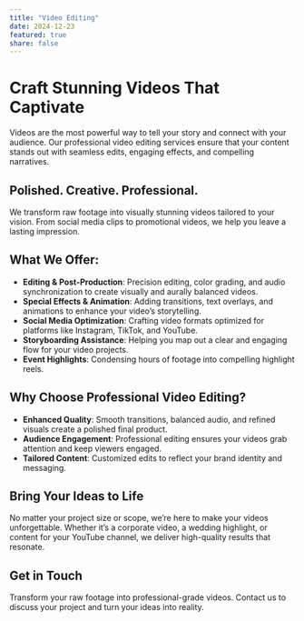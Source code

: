 ```yaml
---
title: "Video Editing"
date: 2024-12-23
featured: true
share: false
---
```


# Craft Stunning Videos That Captivate  

Videos are the most powerful way to tell your story and connect with your audience. Our professional video editing services ensure that your content stands out with seamless edits, engaging effects, and compelling narratives.

## Polished. Creative. Professional.

We transform raw footage into visually stunning videos tailored to your vision. From social media clips to promotional videos, we help you leave a lasting impression.

## What We Offer:

- **Editing & Post-Production**: Precision editing, color grading, and audio synchronization to create visually and aurally balanced videos.  
- **Special Effects & Animation**: Adding transitions, text overlays, and animations to enhance your video’s storytelling.  
- **Social Media Optimization**: Crafting video formats optimized for platforms like Instagram, TikTok, and YouTube.  
- **Storyboarding Assistance**: Helping you map out a clear and engaging flow for your video projects.  
- **Event Highlights**: Condensing hours of footage into compelling highlight reels.  

## Why Choose Professional Video Editing?

- **Enhanced Quality**: Smooth transitions, balanced audio, and refined visuals create a polished final product.  
- **Audience Engagement**: Professional editing ensures your videos grab attention and keep viewers engaged.  
- **Tailored Content**: Customized edits to reflect your brand identity and messaging.  

## Bring Your Ideas to Life  

No matter your project size or scope, we’re here to make your videos unforgettable. Whether it’s a corporate video, a wedding highlight, or content for your YouTube channel, we deliver high-quality results that resonate.

## Get in Touch  

Transform your raw footage into professional-grade videos. Contact us to discuss your project and turn your ideas into reality.

